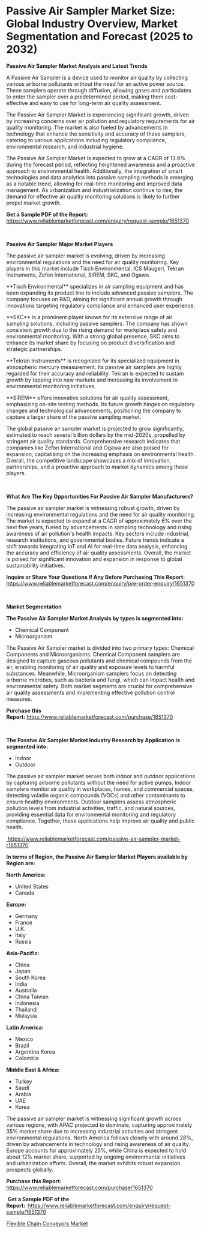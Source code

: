 <p><h1>Passive Air Sampler Market Size: Global Industry Overview, Market Segmentation and Forecast (2025 to 2032)</h1></p><p><strong>Passive Air Sampler Market Analysis and Latest Trends</strong></p>
<p><p>A Passive Air Sampler is a device used to monitor air quality by collecting various airborne pollutants without the need for an active power source. These samplers operate through diffusion, allowing gases and particulates to enter the sampler over a predetermined period, making them cost-effective and easy to use for long-term air quality assessment.</p><p>The Passive Air Sampler Market is experiencing significant growth, driven by increasing concerns over air pollution and regulatory requirements for air quality monitoring. The market is also fueled by advancements in technology that enhance the sensitivity and accuracy of these samplers, catering to various applications including regulatory compliance, environmental research, and industrial hygiene.</p><p>The Passive Air Sampler Market is expected to grow at a CAGR of 13.9% during the forecast period, reflecting heightened awareness and a proactive approach to environmental health. Additionally, the integration of smart technologies and data analytics into passive sampling methods is emerging as a notable trend, allowing for real-time monitoring and improved data management. As urbanization and industrialization continue to rise, the demand for effective air quality monitoring solutions is likely to further propel market growth.</p></p>
<p><strong>Get a Sample PDF of the Report:&nbsp;</strong> <a href="https://www.reliablemarketforecast.com/enquiry/request-sample/1651370?utm_campaign=2280&utm_medium=2&utm_source=Github&utm_content=ia&utm_term=17022025&utm_id=passive-air-sampler">https://www.reliablemarketforecast.com/enquiry/request-sample/1651370</a></p>
<p>&nbsp;</p>
<p><strong>Passive Air Sampler Major Market Players</strong></p>
<p><p>The passive air sampler market is evolving, driven by increasing environmental regulations and the need for air quality monitoring. Key players in this market include Tisch Environmental, ICS Maugeri, Tekran Instruments, Zefon International, SiREM, SKC, and Ogawa.</p><p>**Tisch Environmental** specializes in air sampling equipment and has been expanding its product line to include advanced passive samplers. The company focuses on R&D, aiming for significant annual growth through innovations targeting regulatory compliance and enhanced user experience.</p><p>**SKC** is a prominent player known for its extensive range of air sampling solutions, including passive samplers. The company has shown consistent growth due to the rising demand for workplace safety and environmental monitoring. With a strong global presence, SKC aims to enhance its market share by focusing on product diversification and strategic partnerships.</p><p>**Tekran Instruments** is recognized for its specialized equipment in atmospheric mercury measurement. Its passive air samplers are highly regarded for their accuracy and reliability. Tekran is expected to sustain growth by tapping into new markets and increasing its involvement in environmental monitoring initiatives.</p><p>**SiREM** offers innovative solutions for air quality assessment, emphasizing on-site testing methods. Its future growth hinges on regulatory changes and technological advancements, positioning the company to capture a larger share of the passive sampling market.</p><p>The global passive air sampler market is projected to grow significantly, estimated to reach several billion dollars by the mid-2020s, propelled by stringent air quality standards. Comprehensive research indicates that companies like Zefon International and Ogawa are also poised for expansion, capitalizing on the increasing emphasis on environmental health. Overall, the competitive landscape showcases a mix of innovation, partnerships, and a proactive approach to market dynamics among these players.</p></p>
<p>&nbsp;</p>
<p><strong>What Are The Key Opportunities For Passive Air Sampler Manufacturers?</strong></p>
<p><p>The passive air sampler market is witnessing robust growth, driven by increasing environmental regulations and the need for air quality monitoring. The market is expected to expand at a CAGR of approximately 6% over the next five years, fueled by advancements in sampling technology and rising awareness of air pollution's health impacts. Key sectors include industrial, research institutions, and governmental bodies. Future trends indicate a shift towards integrating IoT and AI for real-time data analysis, enhancing the accuracy and efficiency of air quality assessments. Overall, the market is poised for significant innovation and expansion in response to global sustainability initiatives.</p></p>
<p><strong>Inquire or Share Your Questions If Any Before Purchasing This Report:</strong> <a href="https://www.reliablemarketforecast.com/enquiry/pre-order-enquiry/1651370?utm_campaign=2280&utm_medium=2&utm_source=Github&utm_content=ia&utm_term=17022025&utm_id=passive-air-sampler">https://www.reliablemarketforecast.com/enquiry/pre-order-enquiry/1651370</a></p>
<p>&nbsp;</p>
<p><strong>Market Segmentation</strong></p>
<p><strong>The Passive Air Sampler Market Analysis by types is segmented into:</strong></p>
<p><ul><li>Chemical Component</li><li>Microorganism</li></ul></p>
<p><p>The Passive Air Sampler market is divided into two primary types: Chemical Components and Microorganisms. Chemical Component samplers are designed to capture gaseous pollutants and chemical compounds from the air, enabling monitoring of air quality and exposure levels to harmful substances. Meanwhile, Microorganism samplers focus on detecting airborne microbes, such as bacteria and fungi, which can impact health and environmental safety. Both market segments are crucial for comprehensive air quality assessments and implementing effective pollution control measures.</p></p>
<p><strong>Purchase this Report:&nbsp;</strong><a href="https://www.reliablemarketforecast.com/purchase/1651370?utm_campaign=2280&utm_medium=2&utm_source=Github&utm_content=ia&utm_term=17022025&utm_id=passive-air-sampler">https://www.reliablemarketforecast.com/purchase/1651370</a></p>
<p>&nbsp;</p>
<p><strong>The Passive Air Sampler Market Industry Research by Application is segmented into:</strong></p>
<p><ul><li>Indoor</li><li>Outdoor</li></ul></p>
<p><p>The passive air sampler market serves both indoor and outdoor applications by capturing airborne pollutants without the need for active pumps. Indoor samplers monitor air quality in workplaces, homes, and commercial spaces, detecting volatile organic compounds (VOCs) and other contaminants to ensure healthy environments. Outdoor samplers assess atmospheric pollution levels from industrial activities, traffic, and natural sources, providing essential data for environmental monitoring and regulatory compliance. Together, these applications help improve air quality and public health.</p></p>
<p><a href="https://www.reliablemarketforecast.com/passive-air-sampler-market-r1651370?utm_campaign=2280&utm_medium=2&utm_source=Github&utm_content=ia&utm_term=17022025&utm_id=passive-air-sampler">&nbsp;https://www.reliablemarketforecast.com/passive-air-sampler-market-r1651370</a></p>
<p><strong>In terms of Region, the Passive Air Sampler Market Players available by Region are:</strong></p>
<p>
    <p> <strong> North America: </strong>
        <ul>
            <li>United States</li>
            <li>Canada</li>
        </ul>
        </p> 
    <p> <strong> Europe: </strong>
        <ul>
            <li>Germany</li>
            <li>France</li>
            <li>U.K.</li>
            <li>Italy</li>
            <li>Russia</li>
        </ul>
        </p> 
    <p> <strong> Asia-Pacific: </strong>
        <ul>
            <li>China</li>
            <li>Japan</li>
            <li>South Korea</li>
            <li>India</li>
            <li>Australia</li>
            <li>China Taiwan</li>
            <li>Indonesia</li>
            <li>Thailand</li>
            <li>Malaysia</li>
        </ul>
        </p> 
    <p> <strong> Latin America: </strong>
        <ul>
            <li>Mexico</li>
            <li>Brazil</li>
            <li>Argentina Korea</li>
            <li>Colombia</li>
        </ul>
        </p> 
    <p> <strong> Middle East & Africa: </strong>
        <ul>
            <li>Turkey</li>
            <li>Saudi</li>
            <li>Arabia</li>
            <li>UAE</li>
            <li>Korea</li>
        </ul>
    </p>
    </p>
<p><p>The passive air sampler market is witnessing significant growth across various regions, with APAC projected to dominate, capturing approximately 35% market share due to increasing industrial activities and stringent environmental regulations. North America follows closely with around 28%, driven by advancements in technology and rising awareness of air quality. Europe accounts for approximately 25%, while China is expected to hold about 12% market share, supported by ongoing environmental initiatives and urbanization efforts. Overall, the market exhibits robust expansion prospects globally.</p></p>
<p><strong>Purchase this Report: </strong><a href="https://www.reliablemarketforecast.com/purchase/1651370?utm_campaign=2280&utm_medium=2&utm_source=Github&utm_content=ia&utm_term=17022025&utm_id=passive-air-sampler">https://www.reliablemarketforecast.com/purchase/1651370</a></p>
<p>&nbsp;<strong>Get a Sample PDF of the Report:&nbsp;&nbsp;</strong><a href="https://www.reliablemarketforecast.com/enquiry/request-sample/1651370?utm_campaign=2280&utm_medium=2&utm_source=Github&utm_content=ia&utm_term=17022025&utm_id=passive-air-sampler">https://www.reliablemarketforecast.com/enquiry/request-sample/1651370</a></p>
<p><strong></strong></p>
<p><p><a href="https://github.com/pearlinewhite4692/Market-Research-Report-List-1/blob/main/flexible-chain-conveyors-market.md?utm_campaign=2280&utm_medium=2&utm_source=Github&utm_content=ia&utm_term=17022025&utm_id=passive-air-sampler">Flexible Chain Conveyors Market</a></p></p>